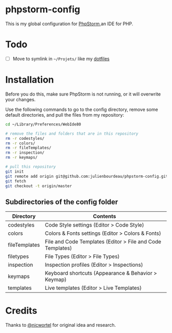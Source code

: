 # phpstorm-config

This is my global configuration for [PhpStorm](https://www.jetbrains.com/phpstorm/),an IDE for PHP.

# Todo

- [ ] Move to symlink in `~/Projets/` like my [dotfiles](https://github.com/julienbourdeau/dotfiles)

# Installation

Before you do this, make sure PhpStorm is not running, or it will overwrite your changes.

Use the following commands to go to the config directory, remove some default directories, and pull the files from my repository:

```bash
cd ~/Library/Preferences/WebIde80

# remove the files and folders that are in this repository
rm -r codestyles/
rm -r colors/
rm -r fileTemplates/
rm -r inspection/
rm -r keymaps/

# pull this repository
git init
git remote add origin git@github.com:julienbourdeau/phpstorm-config.git
git fetch
git checkout -t origin/master
```


## Subdirectories of the config folder

Directory | Contents
----------|---------
codestyles | Code Style settings (Editor > Code Style)
colors | Colors & Fonts settings (Editor > Colors & Fonts)
fileTemplates | File and Code Templates (Editor > File and Code Templates)
filetypes | File Types (Editor > File Types)
inspection | Inspection profiles (Editor > Inspections)
keymaps | Keyboard shortcuts (Appearance & Behavior > Keymap)
templates | Live templates (Editor > Live Templates)

# Credits

Thanks to [@nicwortel](https://github.com/nicwortel/phpstorm-ide-config) for original idea and research.
